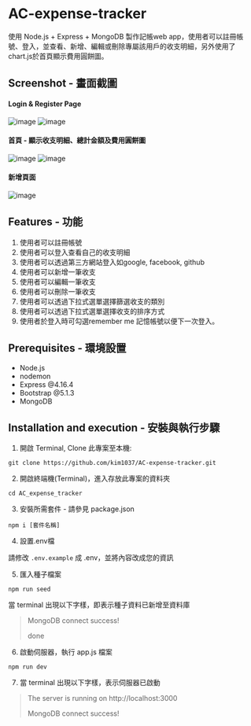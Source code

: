 # AC-expense-tracker

使用 Node.js + Express + MongoDB 製作記帳web app，使用者可以註冊帳號、登入，並查看、新增、編輯或刪除專屬該用戶的收支明細，另外使用了chart.js於首頁顯示費用圓餅圖。

## Screenshot - 畫面截圖

#### Login & Register Page

![image](https://user-images.githubusercontent.com/107454420/234933970-4fd625a3-64ac-4f50-95a4-1f6564cbd6e1.png)
![image](https://user-images.githubusercontent.com/107454420/234934118-3d5a73fb-8dab-41eb-a289-82bf93a6adcd.png)


#### 首頁 - 顯示收支明細、總計金額及費用圓餅圖
![image](https://user-images.githubusercontent.com/107454420/234933407-cff7b034-7b6b-4d76-85f0-8ef46341f443.png)
![image](https://user-images.githubusercontent.com/107454420/234933565-0e60f5f7-191d-46b0-884d-468f1d21df3f.png)

#### 新增頁面
![image](https://user-images.githubusercontent.com/107454420/234933829-d5480b10-205c-490d-aa83-c37bcb956987.png)

## Features - 功能

1. 使用者可以註冊帳號
2. 使用者可以登入查看自己的收支明細
3. 使用者可以透過第三方網站登入如google, facebook, github
4. 使用者可以新增一筆收支
5. 使用者可以編輯一筆收支
6. 使用者可以刪除一筆收支
7. 使用者可以透過下拉式選單選擇篩選收支的類別
8. 使用者可以透過下拉式選單選擇收支的排序方式
9. 使用者於登入時可勾選remember me 記憶帳號以便下一次登入。

## Prerequisites - 環境設置

- Node.js
- nodemon
- Express @4.16.4
- Bootstrap @5.1.3
- MongoDB


## Installation and execution - 安裝與執行步驟

1. 開啟 Terminal, Clone 此專案至本機:

```
git clone https://github.com/kim1037/AC-expense-tracker.git
```

2. 開啟終端機(Terminal)，進入存放此專案的資料夾

```
cd AC_expense_tracker
```

3. 安裝所需套件 - 請參見 package.json

```
npm i [套件名稱]
```

4. 設置.env檔

請修改 `.env.example` 成 .env，並將內容改成您的資訊

5. 匯入種子檔案

```
npm run seed
```

當 terminal 出現以下字樣，即表示種子資料已新增至資料庫

> MongoDB connect success!
>
> done

6. 啟動伺服器，執行 app.js 檔案

```
npm run dev
```

7. 當 terminal 出現以下字樣，表示伺服器已啟動

> The server is running on http://localhost:3000
>
> MongoDB connect success!
